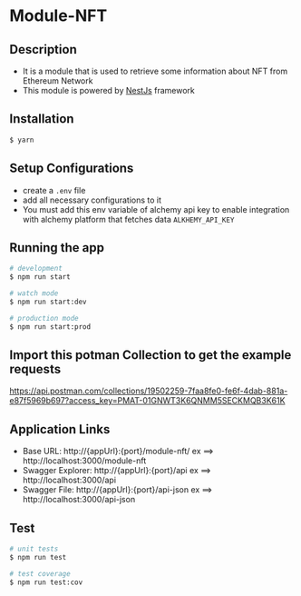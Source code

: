 # Module-NFT

## Description

- It is a module that is used to retrieve some information about NFT from Ethereum Network 
- This module is powered by [NestJs](https://nestjs.com/) framework

## Installation

```bash
$ yarn
```
## Setup Configurations
- create a `.env` file
- add all necessary configurations to it
- You must add this env variable of alchemy api key to enable integration with alchemy platform that fetches data `ALKHEMY_API_KEY` 

## Running the app

```bash
# development
$ npm run start

# watch mode
$ npm run start:dev

# production mode
$ npm run start:prod
```

## Import this potman Collection to get the example requests

https://api.postman.com/collections/19502259-7faa8fe0-fe6f-4dab-881a-e87f5969b697?access_key=PMAT-01GNWT3K6QNMM5SECKMQB3K61K

## Application Links
- Base URL: http://{appUrl}:{port}/module-nft/       ex     ==> http://localhost:3000/module-nft
- Swagger Explorer: http://{appUrl}:{port}/api       ex     ==> http://localhost:3000/api
- Swagger File: http://{appUrl}:{port}/api-json      ex     ==> http://localhost:3000/api-json

## Test

```bash
# unit tests
$ npm run test

# test coverage
$ npm run test:cov
```